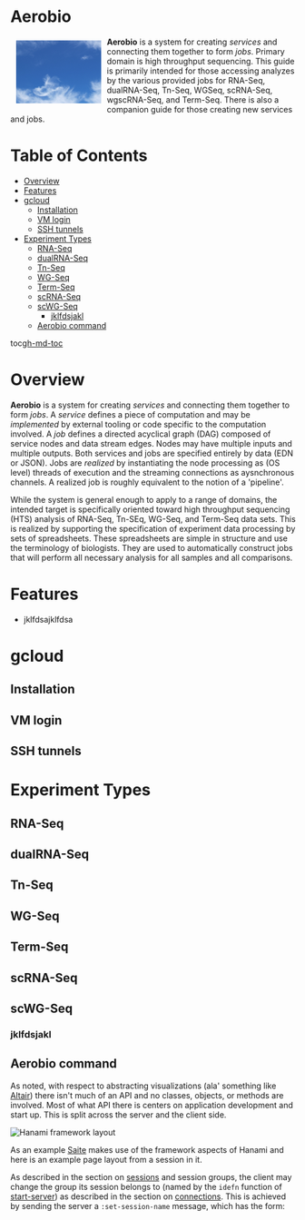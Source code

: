 
# Aerobio

<a href="https://jsa-aerial.github.io/aerobio/index.html"><img src="https://github.com/jsa-aerial/aerobio/blob/master/resources/public/images/aero-blue.png" align="left" hspace="10" vspace="6" alt="aerobio logo" width="150px"></a>

**Aerobio** is a system for creating _services_ and connecting them together to form _jobs_.  Primary domain is high throughput sequencing.  This guide is primarily intended for those accessing analyzes by the various provided jobs for RNA-Seq, dualRNA-Seq, Tn-Seq, WGSeq, scRNA-Seq, wgscRNA-Seq, and Term-Seq.  There is also a companion guide for those creating new services and jobs.

Table of Contents
=================

   * [Overview]()
   * [Features]()
   * [gcloud]()
      * [Installation]()
      * [VM login]()
      * [SSH tunnels]()
   * [Experiment Types]()
      * [RNA-Seq]()
      * [dualRNA-Seq]()
      * [Tn-Seq]()
      * [WG-Seq]()
      * [Term-Seq]()
      * [scRNA-Seq]()
      * [scWG-Seq]()
         * [jklfdsjakl]()
      * [Aerobio command]()

toc[gh-md-toc](https://github.com/ekalinin/github-markdown-toc)

# Overview

**Aerobio** is a system for creating _services_ and connecting them together to form _jobs_.  A _service_ defines a piece of computation and may be _implemented_ by external tooling or code specific to the computation involved.  A _job_ defines a directed acyclical graph (DAG) composed of service nodes and data stream edges. Nodes may have multiple inputs and multiple outputs. Both services and jobs are specified entirely by data (EDN or JSON). Jobs are _realized_ by instantiating the node processing as (OS level) threads of execution and the streaming connections as aysnchronous channels. A realized job is roughly equivalent to the notion of a 'pipeline'.

While the system is general enough to apply to a range of domains, the intended target is specifically oriented toward high throughput sequencing (HTS) analysis of RNA-Seq, Tn-SEq, WG-Seq, and Term-Seq data sets. This is realized by supporting the specification of experiment data processing by sets of spreadsheets. These spreadsheets are simple in structure and use the terminology of biologists. They are used to automatically construct jobs that will perform all necessary analysis for all samples and all comparisons.


# Features

* jklfdsajklfdsa





# gcloud

## Installation

## VM login

## SSH tunnels



# Experiment Types

## RNA-Seq

## dualRNA-Seq

## Tn-Seq

## WG-Seq

## Term-Seq

## scRNA-Seq

## scWG-Seq

### jklfdsjakl


## Aerobio command

As noted, with respect to abstracting visualizations (ala' something like [Altair](https://altair-viz.github.io/)) there isn't much of an API and no classes, objects, or methods are involved. Most of what API there is centers on application development and start up. This is split across the server and the client side.
















![Hanami framework layout](resources/public/images/framework-page-structure.png?raw=true)

As an example [Saite](https://github.com/jsa-aerial/saite) makes use of the framework aspects of Hanami and here is an example page layout from a session in it.



As described in the section on [sessions](#sessions) and session groups, the client may change the group its session belongs to (named by the `idefn` function of [start-server](#server-start)) as described in the section on [connections](#connection). This is achieved by sending the server a `:set-session-name` message, which has the form:


